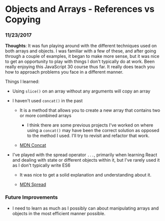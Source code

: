# Objects and Arrays - References vs Copying

### 11/23/2017

**Thoughts**: It was fun playing around with the different techniques used on both arrays and objects. I was familiar with a few of these, and after going through a couple of examples, it began to make more sense, but it was nice to get an opportunity to play with things I don't typically do at work. Been really enjoying this JavaScript 30 course thus far. It really does teach you how to approach problems you face in a different manner.

Things I learned:

- Using `slice()` on an array without any arguments will copy an array

- I haven't used `concat()` in the past

  - It is a method that allows you to create a new array that contains two or more combined arrays

    - I think there are some previous projects I've worked on where using a `concat()` may have been the correct solution as opposed to the method I used. I'll try to revisit and refactor that work.

  - [MDN Concat](https://developer.mozilla.org/en-US/docs/Web/JavaScript/Reference/Global_Objects/Array/concat)

- I've played with the spread operator `...`, primarily when learning React and dealing with state or different objects within it, but I've rarely used it as I don't typically write ES6

  - It was nice to get a solid explanation and understanding about it.

  - [MDN Spread](https://developer.mozilla.org/en-US/docs/Web/JavaScript/Reference/Operators/Spread_operator)

### Future Improvements

- I need to learn as much as I possibly can about manipulating arrays and objects in the most efficient manner possible.
